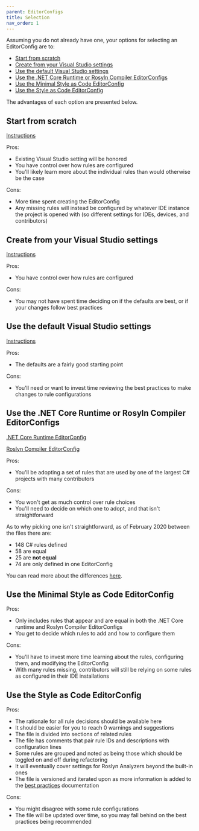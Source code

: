 ```yaml
---
parent: EditorConfigs
title: Selection
nav_order: 1
---
```


Assuming you do not already have one, your options for selecting an EditorConfig are to:

* [Start from scratch](#start-from-scratch)
* [Create from your Visual Studio settings](#create-from-your-visual-studio-settings)
* [Use the default Visual Studio settings](#use-the-default-visual-studio-settings)
* [Use the .NET Core Runtime or Rosyln Compiler EditorConfigs](#use-the-net-core-runtime-or-rosyln-compiler-editorconfigs)
* [Use the Minimal Style as Code EditorConfig](#use-the-minimal-style-as-code-editorconfig)
* [Use the Style as Code EditorConfig](#use-the-style-as-code-editorconfig)

The advantages of each option are presented below.

## Start from scratch

[Instructions](https://docs.microsoft.com/visualstudio/ide/create-portable-custom-editor-options?view=vs-2019#add-and-remove-editorconfig-files)

Pros:

* Existing Visual Studio setting will be honored
* You have control over how rules are configured
* You'll likely learn more about the individual rules than would otherwise be the case

Cons:

* More time spent creating the EditorConfig
* Any missing rules will instead be configured by whatever IDE instance the project is opened with (so different settings for IDEs, devices, and contributors)

## Create from your Visual Studio settings

[Instructions](https://docs.microsoft.com/visualstudio/ide/code-styles-and-code-cleanup?view=vs-2019#code-styles-in-editorconfig-files)

Pros:

* You have control over how rules are configured

Cons:

* You may not have spent time deciding on if the defaults are best, or if your changes follow best practices

## Use the default Visual Studio settings

[Instructions](https://docs.microsoft.com/visualstudio/ide/create-portable-custom-editor-options?view=vs-2019#add-and-remove-editorconfig-files)

Pros:

* The defaults are a fairly good starting point

Cons:

* You'll need or want to invest time reviewing the best practices to make changes to rule configurations

## Use the .NET Core Runtime or Rosyln Compiler EditorConfigs

[.NET Core Runtime EditorConfig](https://github.com/dotnet/runtime/blob/master/.editorconfig)

[Roslyn Compiler EditorConfig](https://github.com/dotnet/roslyn/blob/master/.editorconfig)

Pros:

* You'll be adopting a set of rules that are used by one of the largest C# projects with many contributors

Cons:

* You won't get as much control over rule choices
* You'll need to decide on which one to adopt, and that isn't straightforward

As to why picking one isn't straightforward, as of February 2020 between the files there are:

* 148 C# rules defined
* 58 are equal
* 25 are **not equal**
* 74 are only defined in one EditorConfig

You can read more about the differences [here](disagreements.md).

## Use the Minimal Style as Code EditorConfig

Pros:

* Only includes rules that appear and are equal in both the .NET Core runtime and Roslyn Compiler EditorConfigs
* You get to decide which rules to add and how to configure them

Cons:

* You'll have to invest more time learning about the rules, configuring them, and modifying the EditorConfig
* With many rules missing, contributors will still be relying on some rules as configured in their IDE installations

## Use the Style as Code EditorConfig

Pros:

* The rationale for all rule decisions should be available here
* It should be easier for you to reach 0 warnings and suggestions
* The file is divided into sections of related rules
* The file has comments that pair rule IDs and descriptions with configuration lines
* Some rules are grouped and noted as being those which should be toggled on and off during refactoring
* It will eventually cover settings for Roslyn Analyzers beyond the built-in ones
* The file is versioned and iterated upon as more information is added to the [best practices](../Best_Practices/index.md) documentation

Cons:

* You might disagree with some rule configurations
* The file will be updated over time, so you may fall behind on the best practices being recommended
